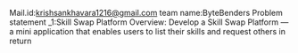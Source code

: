 Mail.id:krishsankhavara1216@gmail.com
team name:ByteBenders
Problem statement _1:Skill Swap Platform 
Overview: 
Develop a Skill Swap Platform — a mini application that enables users to list their skills and 
request others in return
